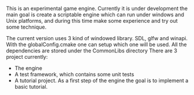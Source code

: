This is an experimental game engine. Currently it is under development the main goal is create a scriptable engine which can run under windows and Unix platforms, and during this time make some experience and try out some technique.

The current version uses 3 kind of windowed library. SDL, glfw and winapi. With the globalConfig.cmake one can setup which one will be used. All the dependencies are stored under the CommonLibs directory
There are 3 project currently:
 * The engine
 * A test framework, which contains some unit tests
 * A tutorial project. As a first step of the engine the goal is to implement a basic tutorial.